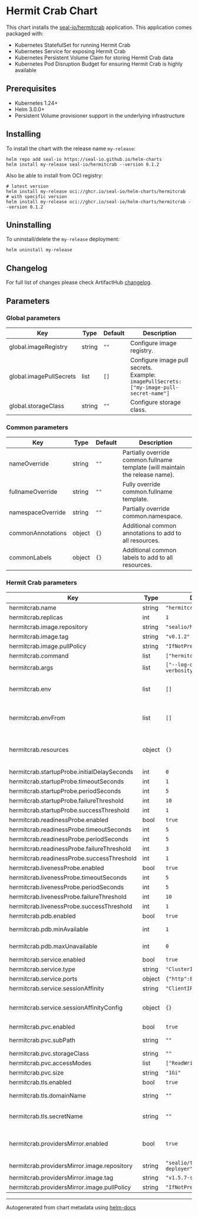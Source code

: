 # Hermit Crab Chart

This chart installs the [seal-io/hermitcrab](https://github.com/seal-io/hermitcrab) application. This application comes packaged with:

- Kubernetes StatefulSet for running Hermit Crab
- Kubernetes Service for exposing Hermit Crab
- Kubernetes Persistent Volume Claim for storing Hermit Crab data
- Kubernetes Pod Disruption Budget for ensuring Hermit Crab is highly available

## Prerequisites

- Kubernetes 1.24+
- Helm 3.0.0+
- Persistent Volume provisioner support in the underlying infrastructure

## Installing

To install the chart with the release name `my-release`:

```shell
helm repo add seal-io https://seal-io.github.io/helm-charts
helm install my-release seal-io/hermitcrab --version 0.1.2
```

Also be able to install from OCI registry:

```shell
# latest version
helm install my-release oci://ghcr.io/seal-io/helm-charts/hermitcrab
# with specific version
helm install my-release oci://ghcr.io/seal-io/helm-charts/hermitcrab --version 0.1.2
```

## Uninstalling

To uninstall/delete the `my-release` deployment:

```shell
helm uninstall my-release
```

## Changelog

For full list of changes please check ArtifactHub [changelog](https://artifacthub.io/packages/helm/seal-io/hermitcrab?modal=changelog).

## Parameters

### Global parameters

| Key | Type | Default | Description |
|-----|------|---------|-------------|
| global.imageRegistry | string | `""` | Configure image registry. |
| global.imagePullSecrets | list | `[]` | Configure image pull secrets. <br/> Example: <br/> ``` imagePullSecrets: ["my-image-pull-secret-name"] ``` |
| global.storageClass | string | `""` | Configure storage class. |

### Common parameters

| Key | Type | Default | Description |
|-----|------|---------|-------------|
| nameOverride | string | `""` | Partially override common.fullname template (will maintain the release name). |
| fullnameOverride | string | `""` | Fully override common.fullname template. |
| namespaceOverride | string | `""` | Partially override common.namespace. |
| commonAnnotations | object | `{}` | Additional common annotations to add to all resources. |
| commonLabels | object | `{}` | Additional common labels to add to all resources. |

### Hermit Crab parameters

| Key | Type | Default | Description |
|-----|------|---------|-------------|
| hermitcrab.name | string | `"hermitcrab"` | Name of the Hermit Crab server. |
| hermitcrab.replicas | int | `1` | Number of Hermit Crab Pods to run. |
| hermitcrab.image.repository | string | `"sealio/hermitcrab"` | Image name. |
| hermitcrab.image.tag | string | `"v0.1.2"` | Image tag. |
| hermitcrab.image.pullPolicy | string | `"IfNotPresent"` | Image pull policy. |
| hermitcrab.command | list | `["hermitcrab"]` | Entrypoint command. |
| hermitcrab.args | list | `["--log-debug","--log-verbosity=4"]` | Entrypoint arguments. |
| hermitcrab.env | list | `[]` | Environment variables. <br/> Example: <br/> ``` env: [{"name": "MY_ENV_VAR", "value": "my-env-var-value"}] ``` |
| hermitcrab.envFrom | list | `[]` | Environment reference variables. <br/> Example: <br/> ``` envFrom: [{"configMapRef": {"name": "my-configmap-name"}}] ``` |
| hermitcrab.resources | object | `{}` | Resource limits and requests. <br/> Example: <br/> ``` resources: {"limits": {"cpu": "2", "memory": "4Gi"}, "requests": {"cpu": "500m", "memory": "512Mi"}} ``` |
| hermitcrab.startupProbe.initialDelaySeconds | int | `0` | Startup probe initial delay. |
| hermitcrab.startupProbe.timeoutSeconds | int | `1` | Startup probe timeout. |
| hermitcrab.startupProbe.periodSeconds | int | `5` | Startup probe period. |
| hermitcrab.startupProbe.failureThreshold | int | `10` | Startup probe failure threshold. |
| hermitcrab.startupProbe.successThreshold | int | `1` | Startup probe success threshold. |
| hermitcrab.readinessProbe.enabled | bool | `true` | Enable readiness probe. |
| hermitcrab.readinessProbe.timeoutSeconds | int | `5` | Readiness probe timeout. |
| hermitcrab.readinessProbe.periodSeconds | int | `5` | Readiness probe period. |
| hermitcrab.readinessProbe.failureThreshold | int | `3` | Readiness probe failure threshold. |
| hermitcrab.readinessProbe.successThreshold | int | `1` | Readiness probe success threshold. |
| hermitcrab.livenessProbe.enabled | bool | `true` | Enable liveness probe. |
| hermitcrab.livenessProbe.timeoutSeconds | int | `5` | Liveness probe timeout. |
| hermitcrab.livenessProbe.periodSeconds | int | `5` | Liveness probe period. |
| hermitcrab.livenessProbe.failureThreshold | int | `10` | Liveness probe failure threshold. |
| hermitcrab.livenessProbe.successThreshold | int | `1` | Liveness probe success threshold. |
| hermitcrab.pdb.enabled | bool | `true` | Enable PodDisruptionBudget. |
| hermitcrab.pdb.minAvailable | int | `1` | Minimum number of Pods that must be available. |
| hermitcrab.pdb.maxUnavailable | int | `0` | Maximum number of Pods that can be unavailable. |
| hermitcrab.service.enabled | bool | `true` | Enable Service. |
| hermitcrab.service.type | string | `"ClusterIP"` | Service type. |
| hermitcrab.service.ports | object | `{"http":80,"https":443}` | Service ports. |
| hermitcrab.service.sessionAffinity | string | `"ClientIP"` | Service session affinity. |
| hermitcrab.service.sessionAffinityConfig | object | `{}` | Service session affinity config. <br/> Example: <br/> ``` sessionAffinityConfig: {"clientIP": {"timeoutSeconds": 300}} ``` |
| hermitcrab.pvc.enabled | bool | `true` | Enable PersistentVolumeClaim. |
| hermitcrab.pvc.subPath | string | `""` | PersistentVolumeClaim sub path to mount. |
| hermitcrab.pvc.storageClass | string | `""` | PersistentVolumeClaim storage class. |
| hermitcrab.pvc.accessModes | list | `["ReadWriteOnce"]` | PersistentVolumeClaim access modes. |
| hermitcrab.pvc.size | string | `"1Gi"` | PersistentVolumeClaim storage size. |
| hermitcrab.tls.enabled | bool | `true` | Enable TLS. |
| hermitcrab.tls.domainName | string | `""` | Provide a Domain Name to gain a Let's Encrypt certificate via ACME. |
| hermitcrab.tls.secretName | string | `""` | Provide the name of a "kubernetes.io/tls" Secret contains a TLS certificate and key. |
| hermitcrab.providersMirror.enabled | bool | `true` | Enable sharing the `/usr/share/terraform/providers/plugins` directory from target Container. See https://github.com/seal-io/hermitcrab. |
| hermitcrab.providersMirror.image.repository | string | `"sealio/terraform-deployer"` | Image name. |
| hermitcrab.providersMirror.image.tag | string | `"v1.5.7-seal.1"` | Image tag. |
| hermitcrab.providersMirror.image.pullPolicy | string | `"IfNotPresent"` | Image pull policy. |

----------------------------------------------
Autogenerated from chart metadata using [helm-docs](https://github.com/norwoodj/helm-docs)
